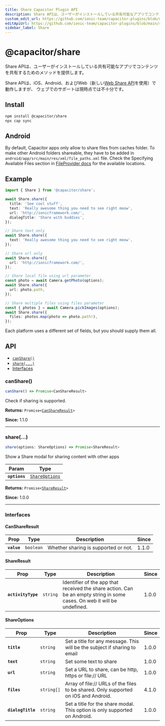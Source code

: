 ```yaml
---
title: Share Capacitor Plugin API
description: Share APIは、ユーザーがインストールしている共有可能なアプリでコンテンツを共有するためのメソッドを提供します。
custom_edit_url: https://github.com/ionic-team/capacitor-plugins/blob/main/share/README.md
editApiUrl: https://github.com/ionic-team/capacitor-plugins/blob/main/share/src/definitions.ts
sidebar_label: Share
---
```


# @capacitor/share

Share APIは、ユーザーがインストールしている共有可能なアプリでコンテンツを共有するためのメソッドを提供します。

Share APIは、iOS、Android、およびWeb（新しい[Web Share API](https://web.dev/web-share/)を使用）で動作しますが、
ウェブでのサポートは現時点では不十分です。

## Install

```bash
npm install @capacitor/share
npx cap sync
```
## Android

By default, Capacitor apps only allow to share files from caches folder. To make other Android folders shareable, they have to be added in `android/app/src/main/res/xml/file_paths.xml` file. Check the Specifying Available Files section in [FileProvider docs](https://developer.android.com/reference/androidx/core/content/FileProvider) for the available locations.

## Example

```typescript
import { Share } from '@capacitor/share';

await Share.share({
  title: 'See cool stuff',
  text: 'Really awesome thing you need to see right meow',
  url: 'http://ionicframework.com/',
  dialogTitle: 'Share with buddies',
});

// Share text only
await Share.share({
  text: 'Really awesome thing you need to see right meow',
});

// Share url only
await Share.share({
  url: 'http://ionicframework.com/',
});

// Share local file using url parameter
const photo = await Camera.getPhoto(options);
await Share.share({
  url: photo.path,
});

// Share multiple files using files parameter
const { photos } = await Camera.pickImages(options);
await Share.share({
  files: photos.map(photo => photo.path!),
});
```

Each platform uses a different set of fields, but you should supply them all.

## API

<docgen-index>

* [`canShare()`](#canshare)
* [`share(...)`](#share)
* [Interfaces](#interfaces)

</docgen-index>

<docgen-api>
<!--Update the source file JSDoc comments and rerun docgen to update the docs below-->

### canShare()

```typescript
canShare() => Promise<CanShareResult>
```

Check if sharing is supported.

**Returns:** <code>Promise&lt;<a href="#canshareresult">CanShareResult</a>&gt;</code>

**Since:** 1.1.0

--------------------


### share(...)

```typescript
share(options: ShareOptions) => Promise<ShareResult>
```

Show a Share modal for sharing content with other apps

| Param         | Type                                                  |
| ------------- | ----------------------------------------------------- |
| **`options`** | <code><a href="#shareoptions">ShareOptions</a></code> |

**Returns:** <code>Promise&lt;<a href="#shareresult">ShareResult</a>&gt;</code>

**Since:** 1.0.0

--------------------


### Interfaces


#### CanShareResult

| Prop        | Type                 | Description                          | Since |
| ----------- | -------------------- | ------------------------------------ | ----- |
| **`value`** | <code>boolean</code> | Whether sharing is supported or not. | 1.1.0 |


#### ShareResult

| Prop               | Type                | Description                                                                                                              | Since |
| ------------------ | ------------------- | ------------------------------------------------------------------------------------------------------------------------ | ----- |
| **`activityType`** | <code>string</code> | Identifier of the app that received the share action. Can be an empty string in some cases. On web it will be undefined. | 1.0.0 |


#### ShareOptions

| Prop              | Type                  | Description                                                                         | Since |
| ----------------- | --------------------- | ----------------------------------------------------------------------------------- | ----- |
| **`title`**       | <code>string</code>   | Set a title for any message. This will be the subject if sharing to email           | 1.0.0 |
| **`text`**        | <code>string</code>   | Set some text to share                                                              | 1.0.0 |
| **`url`**         | <code>string</code>   | Set a URL to share, can be http, https or file:// URL                               | 1.0.0 |
| **`files`**       | <code>string[]</code> | Array of file:// URLs of the files to be shared. Only supported on iOS and Android. | 4.1.0 |
| **`dialogTitle`** | <code>string</code>   | Set a title for the share modal. This option is only supported on Android.          | 1.0.0 |

</docgen-api>